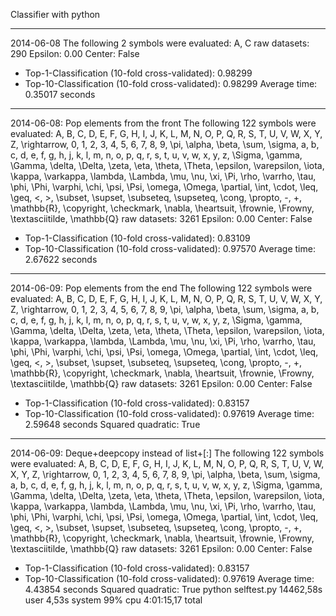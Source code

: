 Classifier with python

--------------------------------------------------------------------------------
2014-06-08
The following 2 symbols were evaluated:
A, C
raw datasets: 290
Epsilon: 0.00
Center: False
* Top-1-Classification (10-fold cross-validated): 0.98299
* Top-10-Classification (10-fold cross-validated): 0.98299
Average time: 0.35017 seconds
--------------------------------------------------------------------------------
2014-06-08: Pop elements from the front
The following 122 symbols were evaluated:
A, B, C, D, E, F, G, H, I, J, K, L, M, N, O, P, Q, R, S, T, U, V, W, X, Y, Z, \rightarrow, 0, 1, 2, 3, 4, 5, 6, 7, 8, 9, \pi, \alpha, \beta, \sum, \sigma, a, b, c, d, e, f, g, h, j, k, l, m, n, o, p, q, r, s, t, u, v, w, x, y, z, \Sigma, \gamma, \Gamma, \delta, \Delta, \zeta, \eta, \theta, \Theta, \epsilon, \varepsilon, \iota, \kappa, \varkappa, \lambda, \Lambda, \mu, \nu, \xi, \Pi, \rho, \varrho, \tau, \phi, \Phi, \varphi, \chi, \psi, \Psi, \omega, \Omega, \partial, \int, \cdot, \leq, \geq, <, >, \subset, \supset, \subseteq, \supseteq, \cong, \propto, -, +, \mathbb{R}, \copyright, \checkmark, \nabla, \heartsuit, \frownie, \Frowny, \textasciitilde, \mathbb{Q}
raw datasets: 3261
Epsilon: 0.00
Center: False
* Top-1-Classification (10-fold cross-validated): 0.83109
* Top-10-Classification (10-fold cross-validated): 0.97570
Average time: 2.67622 seconds
--------------------------------------------------------------------------------
2014-06-09: Pop elements from the end
The following 122 symbols were evaluated:
A, B, C, D, E, F, G, H, I, J, K, L, M, N, O, P, Q, R, S, T, U, V, W, X, Y, Z, \rightarrow, 0, 1, 2, 3, 4, 5, 6, 7, 8, 9, \pi, \alpha, \beta, \sum, \sigma, a, b, c, d, e, f, g, h, j, k, l, m, n, o, p, q, r, s, t, u, v, w, x, y, z, \Sigma, \gamma, \Gamma, \delta, \Delta, \zeta, \eta, \theta, \Theta, \epsilon, \varepsilon, \iota, \kappa, \varkappa, \lambda, \Lambda, \mu, \nu, \xi, \Pi, \rho, \varrho, \tau, \phi, \Phi, \varphi, \chi, \psi, \Psi, \omega, \Omega, \partial, \int, \cdot, \leq, \geq, <, >, \subset, \supset, \subseteq, \supseteq, \cong, \propto, -, +, \mathbb{R}, \copyright, \checkmark, \nabla, \heartsuit, \frownie, \Frowny, \textasciitilde, \mathbb{Q}
raw datasets: 3261
Epsilon: 0.00
Center: False
* Top-1-Classification (10-fold cross-validated): 0.83157
* Top-10-Classification (10-fold cross-validated): 0.97619
Average time: 2.59648 seconds
Squared quadratic: True
--------------------------------------------------------------------------------
2014-06-09: Deque+deepcopy instead of list+[:]
The following 122 symbols were evaluated:
A, B, C, D, E, F, G, H, I, J, K, L, M, N, O, P, Q, R, S, T, U, V, W, X, Y, Z, \rightarrow, 0, 1, 2, 3, 4, 5, 6, 7, 8, 9, \pi, \alpha, \beta, \sum, \sigma, a, b, c, d, e, f, g, h, j, k, l, m, n, o, p, q, r, s, t, u, v, w, x, y, z, \Sigma, \gamma, \Gamma, \delta, \Delta, \zeta, \eta, \theta, \Theta, \epsilon, \varepsilon, \iota, \kappa, \varkappa, \lambda, \Lambda, \mu, \nu, \xi, \Pi, \rho, \varrho, \tau, \phi, \Phi, \varphi, \chi, \psi, \Psi, \omega, \Omega, \partial, \int, \cdot, \leq, \geq, <, >, \subset, \supset, \subseteq, \supseteq, \cong, \propto, -, +, \mathbb{R}, \copyright, \checkmark, \nabla, \heartsuit, \frownie, \Frowny, \textasciitilde, \mathbb{Q}
raw datasets: 3261
Epsilon: 0.00
Center: False
* Top-1-Classification (10-fold cross-validated): 0.83157
* Top-10-Classification (10-fold cross-validated): 0.97619
Average time: 4.43854 seconds
Squared quadratic: True
python selftest.py  14462,58s user 4,53s system 99% cpu 4:01:15,17 total

